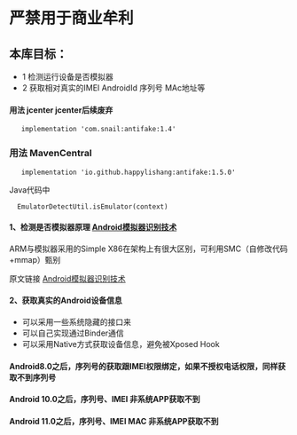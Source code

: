 #     								严禁用于商业牟利

##  本库目标：

* 1 检测运行设备是否模拟器  
* 2 获取相对真实的IMEI AndroidId 序列号 MAc地址等


#### 用法 jcenter  jcenter后续废弃

       implementation 'com.snail:antifake:1.4'
       
### 用法 MavenCentral

       implementation 'io.github.happylishang:antifake:1.5.0'
    
Java代码中

      EmulatorDetectUtil.isEmulator(context)



#### 1、检测是否模拟器原理  [ Android模拟器识别技术](http://www.jianshu.com/p/1db610cc8b84) 

ARM与模拟器采用的Simple X86在架构上有很大区别，可利用SMC（自修改代码+mmap）甄别

 原文链接 [ Android模拟器识别技术](http://www.jianshu.com/p/1db610cc8b84) 


#### 2、获取真实的Android设备信息 

* 可以采用一些系统隐藏的接口来 
* 可以自己实现通过Binder通信
* 可以采用Native方式获取设备信息，避免被Xposed Hook


#### Android8.0之后，序列号的获取跟IMEI权限绑定，如果不授权电话权限，同样获取不到序列号

#### Android 10.0之后，序列号、IMEI 非系统APP获取不到

#### Android 11.0之后，序列号、IMEI MAC 非系统APP获取不到
